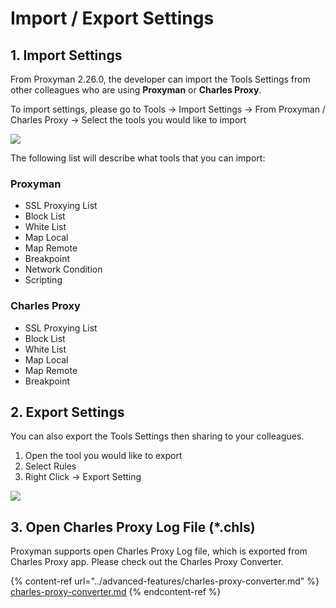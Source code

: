 # Import / Export Settings

## 1. Import Settings

From Proxyman 2.26.0, the developer can import the Tools Settings from other colleagues who are using **Proxyman** or **Charles Proxy**.&#x20;

To import settings, please go to Tools -> Import Settings -> From Proxyman / Charles Proxy -> Select the tools you would like to import

![](../.gitbook/assets/Screen\_Shot\_2021-05-17\_at\_09\_11\_44.png)

The following list will describe what tools that you can import:

### Proxyman

* SSL Proxying List
* Block List
* White List
* Map Local
* Map Remote
* Breakpoint
* Network Condition
* Scripting

### Charles Proxy

* SSL Proxying List
* Block List
* White List
* Map Local
* Map Remote
* Breakpoint

## 2. Export Settings

You can also export the Tools Settings then sharing to your colleagues.

1. Open the tool you would like to export
2. Select Rules
3. Right Click -> Export Setting

![](../.gitbook/assets/Screen\_Shot\_2021-05-17\_at\_09\_16\_41.png)

## 3. Open Charles Proxy Log File (\*.chls)

Proxyman supports open Charles Proxy Log file, which is exported from Charles Proxy app. Please check out the Charles Proxy Converter.

{% content-ref url="../advanced-features/charles-proxy-converter.md" %}
[charles-proxy-converter.md](../advanced-features/charles-proxy-converter.md)
{% endcontent-ref %}
